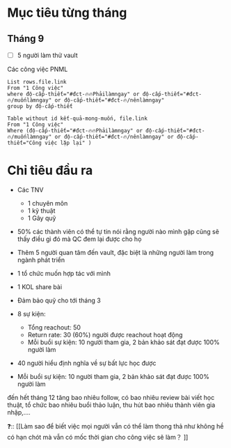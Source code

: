 # Mục tiêu từng tháng
## Tháng 9
- [ ] 5 người làm thử vault

Các công việc PNML
```dataview
List rows.file.link
From "1 Công việc"
where độ-cấp-thiết="#đct-🔥🔥Phảilàmngay" or độ-cấp-thiết="#đct-🔥/muốnlàmngay" or độ-cấp-thiết="#đct-🔥/nênlàmngay" 
group by độ-cấp-thiết 
```

```dataview 
Table without id kết-quả-mong-muốn, file.link
From "1 Công việc"
Where (độ-cấp-thiết="#đct-🔥🔥Phảilàmngay" or độ-cấp-thiết="#đct-🔥/muốnlàmngay" or độ-cấp-thiết="#đct-🔥/nênlàmngay" or độ-cấp-thiết="Công việc lặp lại" )
```

# Chỉ tiêu đầu ra
- Các TNV
    - 1 chuyên môn
    - 1 kỹ thuật
    - 1 Gây quỹ
- 50% các thành viên có thể tự tin nói rằng người nào mình gặp cũng sẽ thấy điều gì đó mà QC đem lại được cho họ
- Thêm 5 người quan tâm đến vault, đặc biệt là những người làm trong ngành phát triển 
- 1 tổ chức muốn hợp tác với mình
- 1 KOL share bài

- Đảm bảo quỹ cho tới tháng 3
- 8 sự kiện:
	- Tổng reachout: 50
	- Return rate: 30 (60%) người được reachout hoạt động 
	- Mỗi buổi sự kiện: 10 người tham gia, 2 bản khảo sát đạt được 100% người làm
- 40 người hiểu định nghĩa về sự bất lực học được
- Mỗi buổi sự kiện: 10 người tham gia, 2 bản khảo sát đạt được 100% người làm

đến hết tháng 12 tăng bao nhiêu follow, có bao nhiêu review bài viết học thuật, tổ chức bao nhiêu buổi thảo luận, thu hút bao nhiêu thành viên gia nhập,....

❓:: [[Làm sao để biết việc mọi người vẫn có thể làm thong thả như không hề có hạn chót mà vẫn có mốc thời gian cho công việc sẽ làm？ ]]